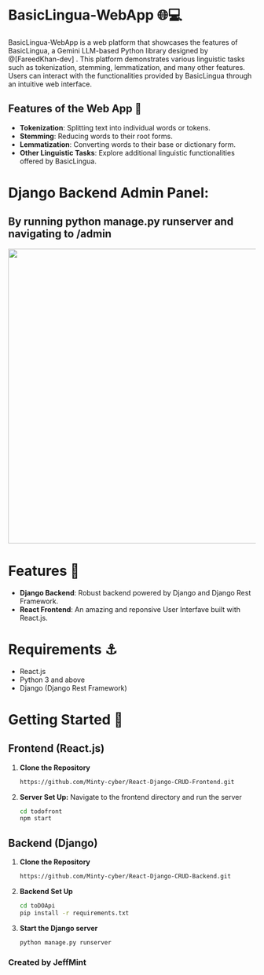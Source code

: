 # BasicLingua-WebApp 🌐💻

BasicLingua-WebApp is a web platform that showcases the features of BasicLingua, a Gemini LLM-based Python library designed by @[FareedKhan-dev] . This platform demonstrates various linguistic tasks such as tokenization, stemming, lemmatization, and many other features. Users can interact with the functionalities provided by BasicLingua through an intuitive web interface.



## Features of the Web App 🌟

- **Tokenization**: Splitting text into individual words or tokens.
- **Stemming**: Reducing words to their root forms.
- **Lemmatization**: Converting words to their base or dictionary form.
- **Other Linguistic Tasks**: Explore additional linguistic functionalities offered by BasicLingua.

# Django Backend Admin Panel:

## By running python manage.py runserver and navigating to /admin

<p align="center">
  <img src="Images/Screenshot (174).png" width="600">
</p>

# Features :dart:

- **Django Backend**: Robust backend powered by Django and Django Rest Framework.
- **React Frontend**: An amazing and reponsive User Interfave built with React.js.

# Requirements :anchor:

- React.js
- Python 3 and above
- Django (Django Rest Framework)

# Getting Started :ferris_wheel:

## Frontend (React.js)

1. **Clone the Repository**
   ```sh
   https://github.com/Minty-cyber/React-Django-CRUD-Frontend.git
   ```

2. **Server Set Up:**
   Navigate to the frontend directory and run the server
   ```sh
   cd todofront
   npm start
   ```
## Backend (Django)
1. **Clone the Repository**
   ```sh
   https://github.com/Minty-cyber/React-Django-CRUD-Backend.git
   ```

2. **Backend Set Up**
   ```sh
   cd toDOApi
   pip install -r requirements.txt
   ```

3. **Start the Django server**
   ```sh
   python manage.py runserver
   ```
   
### Created by JeffMint




